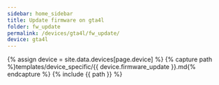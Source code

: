 ```yaml
---
sidebar: home_sidebar
title: Update firmware on gta4l
folder: fw_update
permalink: /devices/gta4l/fw_update/
device: gta4l
---
```

{% assign device = site.data.devices[page.device] %}
{% capture path %}templates/device_specific/{{ device.firmware_update }}.md{% endcapture %}
{% include {{ path }} %}
